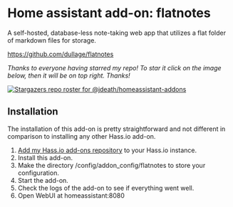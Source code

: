 # Home assistant add-on: flatnotes

A self-hosted, database-less note-taking web app that utilizes a flat folder of markdown files for storage.

https://github.com/dullage/flatnotes

_Thanks to everyone having starred my repo! To star it click on the image below, then it will be on top right. Thanks!_

[![Stargazers repo roster for @jdeath/homeassistant-addons](https://reporoster.com/stars/jdeath/homeassistant-addons)](https://github.com/jdeath/homeassistant-addons/stargazers)


## Installation

The installation of this add-on is pretty straightforward and not different in
comparison to installing any other Hass.io add-on.

1. [Add my Hass.io add-ons repository][repository] to your Hass.io instance.
1. Install this add-on.
1. Make the directory /config/addon_config/flatnotes to store your configuration.
1. Start the add-on.
1. Check the logs of the add-on to see if everything went well.
1. Open WebUI at homeassistant:8080


[repository]: https://github.com/jdeath/homeassistant-addons
